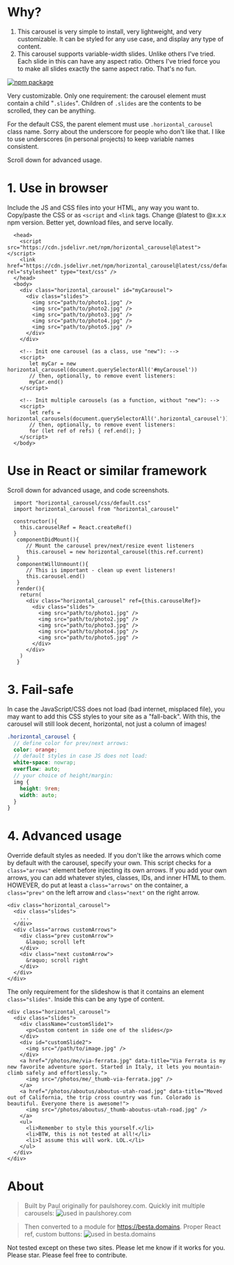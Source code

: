 # Why?

1. This carousel is very simple to install, very lightweight, and very customizable. It can be styled for any use case, and display any type of content.
2. This carousel supports variable-width slides. Unlike others I've tried. Each slide in this can have any aspect ratio. Others I've tried force you to make all slides exactly the same aspect ratio. That's no fun.

[![npm package](https://img.shields.io/npm/v/horizontal_carousel.svg)](https://www.npmjs.com/package/horizontal_carousel)

Very customizable. Only one requirement: the carousel element must contain a child "`.slides`". Children of `.slides` are the contents to be scrolled, they can be anything.

For the default CSS, the parent element must use `.horizontal_carousel` class name. Sorry about the underscore for people who don't like that. I like to use underscores (in personal projects) to keep variable names consistent.

Scroll down for advanced usage.


# 1. Use in browser

Include the JS and CSS files into your HTML, any way you want to. Copy/paste the CSS or as `<script` and `<link` tags. Change @latest to @x.x.x npm version. Better yet, download files, and serve locally.
```
  <head>
    <script src="https://cdn.jsdelivr.net/npm/horizontal_carousel@latest"></script>
    <link href="https://cdn.jsdelivr.net/npm/horizontal_carousel@latest/css/default.css" rel="stylesheet" type="text/css" />
  </head>
  <body>
    <div class="horizontal_carousel" id="myCarousel">
      <div class="slides">
        <img src="path/to/photo1.jpg" />
        <img src="path/to/photo2.jpg" />
        <img src="path/to/photo3.jpg" />
        <img src="path/to/photo4.jpg" />
        <img src="path/to/photo5.jpg" />
      </div>
    </div>

    <!-- Init one carousel (as a class, use "new"): -->
    <script>
       let myCar = new horizontal_carousel(document.querySelectorAll('#myCarousel'))
       // then, optionally, to remove event listeners:
       myCar.end()
    </script>

    <!-- Init multiple carousels (as a function, without "new"): -->
    <script>
       let refs = horizontal_carousels(document.querySelectorAll('.horizontal_carousel'))
       // then, optionally, to remove event listeners:
       for (let ref of refs) { ref.end(); }
    </script>
  </body>
```


# Use in React or similar framework
Scroll down for advanced usage, and code screenshots.
```
  import "horizontal_carousel/css/default.css"
  import horizontal_carousel from "horizontal_carousel"
```
```
  constructor(){
    this.carouselRef = React.createRef()
  }
   componentDidMount(){
      // Mount the carousel prev/next/resize event listeners
      this.carousel = new horizontal_carousel(this.ref.current)
   }
   componentWillUnmount(){
      // This is important - clean up event listeners!
      this.carousel.end()
   }
   render(){
    return(
      <div class="horizontal_carousel" ref={this.carouselRef}>
        <div class="slides">
          <img src="path/to/photo1.jpg" />
          <img src="path/to/photo2.jpg" />
          <img src="path/to/photo3.jpg" />
          <img src="path/to/photo4.jpg" />
          <img src="path/to/photo5.jpg" />
        </div>
      </div>
    )
   }
```


# 3. Fail-safe

In case the JavaScript/CSS does not load (bad internet, misplaced file), you may want to add this CSS styles to your site as a "fall-back". With this, the carousel will still look decent, horizontal, not just a column of images!

```scss
.horizontal_carousel {
  // define color for prev/next arrows:
  color: orange;
  // default styles in case JS does not load:
  white-space: nowrap;
  overflow: auto;
  // your choice of height/margin:
  img {
    height: 9rem;
    width: auto;
  }
}
```

# 4. Advanced usage

Override default styles as needed. If you don't like the arrows which come by default with the carousel, specify your own. This script checks for a `class="arrows"` element before injecting its own arrows. If you add your own arrows, you can add whatever styles, classes, IDs, and inner HTML to them. HOWEVER, do put at least a `class="arrows"` on the container, a `class="prev"` on the left arrow and `class="next"` on the right arrow.

```
<div class="horizontal_carousel">
  <div class="slides">
    ...
  </div>
  <div class="arrows customArrows">
    <div class="prev customArrow">
      &laquo; scroll left
    </div>
    <div class="next customArrow">
      &raquo; scroll right
    </div>
  </div>
</div>
```

The only requirement for the slideshow is that it contains an element `class="slides"`. Inside this can be any type of content.

```
<div class="horizontal_carousel">
  <div class="slides">
    <div className="customSlide1">
      <p>Custom content in side one of the slides</p>
    </div>
    <div id="customSlide2">
      <img src="/path/to/image.jpg" />
    </div>
    <a href="/photos/me/via-ferrata.jpg" data-title="Via Ferrata is my new favorite adventure sport. Started in Italy, it lets you mountain-climb safely and effortlessly.">
      <img src="/photos/me/_thumb-via-ferrata.jpg" />
    </a>
    <a href="/photos/aboutus/aboutus-utah-road.jpg" data-title="Moved out of California, the trip cross country was fun. Colorado is beautiful. Everyone there is awesome!">
      <img src="/photos/aboutus/_thumb-aboutus-utah-road.jpg" />
    </a>
    <ul>
      <li>Remember to style this yourself.</li>
      <li>BTW, this is not tested at all!</li>
      <li>I assume this will work. LOL.</li>
    </ul>
  </div>
</div>
```

# About

> Built by Paul originally for paulshorey.com. Quickly init multiple carousels:
![used in paulshorey.com](./public/screenshots/code_ps.png)

> Then converted to a module for https://besta.domains. Proper React ref, custom buttons:
![used in besta.domains](./public/screenshots/code_besta.png)

Not tested except on these two sites. Please let me know if it works for you. Please star. Please feel free to contribute.
